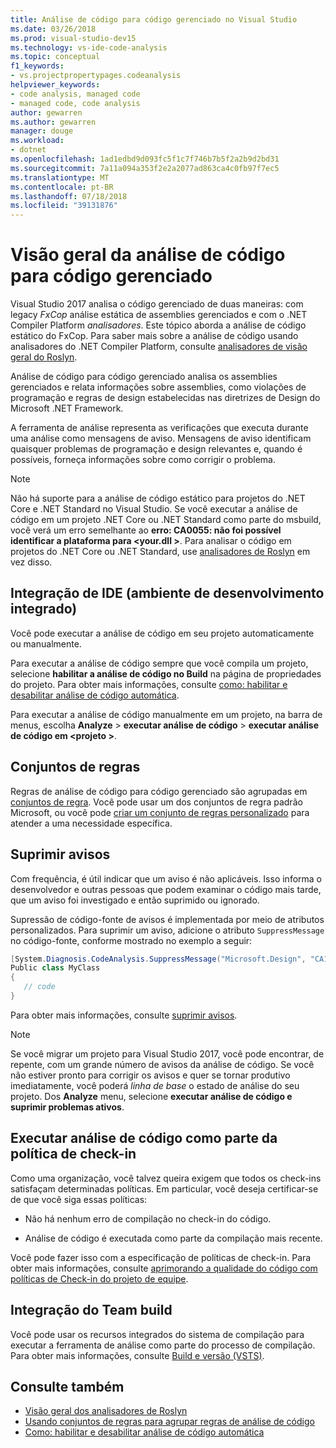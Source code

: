 ```yaml
---
title: Análise de código para código gerenciado no Visual Studio
ms.date: 03/26/2018
ms.prod: visual-studio-dev15
ms.technology: vs-ide-code-analysis
ms.topic: conceptual
f1_keywords:
- vs.projectpropertypages.codeanalysis
helpviewer_keywords:
- code analysis, managed code
- managed code, code analysis
author: gewarren
ms.author: gewarren
manager: douge
ms.workload:
- dotnet
ms.openlocfilehash: 1ad1edbd9d093fc5f1c7f746b7b5f2a2b9d2bd31
ms.sourcegitcommit: 7a11a094a353f2e2a2077ad863ca4c0fb97f7ec5
ms.translationtype: MT
ms.contentlocale: pt-BR
ms.lasthandoff: 07/18/2018
ms.locfileid: "39131876"
---
```

# <a name="overview-of-code-analysis-for-managed-code"></a>Visão geral da análise de código para código gerenciado

Visual Studio 2017 analisa o código gerenciado de duas maneiras: com legacy *FxCop* análise estática de assemblies gerenciados e com o .NET Compiler Platform *analisadores*. Este tópico aborda a análise de código estático do FxCop. Para saber mais sobre a análise de código usando analisadores do .NET Compiler Platform, consulte [analisadores de visão geral do Roslyn](../code-quality/roslyn-analyzers-overview.md).

Análise de código para código gerenciado analisa os assemblies gerenciados e relata informações sobre assemblies, como violações de programação e regras de design estabelecidas nas diretrizes de Design do Microsoft .NET Framework.

A ferramenta de análise representa as verificações que executa durante uma análise como mensagens de aviso. Mensagens de aviso identificam quaisquer problemas de programação e design relevantes e, quando é possíveis, forneça informações sobre como corrigir o problema.

> [!NOTE]
> Não há suporte para a análise de código estático para projetos do .NET Core e .NET Standard no Visual Studio. Se você executar a análise de código em um projeto .NET Core ou .NET Standard como parte do msbuild, você verá um erro semelhante ao **erro: CA0055: não foi possível identificar a plataforma para \<your.dll >**. Para analisar o código em projetos do .NET Core ou .NET Standard, use [analisadores de Roslyn](../code-quality/roslyn-analyzers-overview.md) em vez disso.

## <a name="ide-integrated-development-environment-integration"></a>Integração de IDE (ambiente de desenvolvimento integrado)

Você pode executar a análise de código em seu projeto automaticamente ou manualmente.

Para executar a análise de código sempre que você compila um projeto, selecione **habilitar a análise de código no Build** na página de propriedades do projeto. Para obter mais informações, consulte [como: habilitar e desabilitar análise de código automática](../code-quality/how-to-enable-and-disable-automatic-code-analysis-for-managed-code.md).

Para executar a análise de código manualmente em um projeto, na barra de menus, escolha **Analyze** > **executar análise de código** > **executar análise de código em \<projeto >**.

## <a name="rule-sets"></a>Conjuntos de regras

Regras de análise de código para código gerenciado são agrupadas em [conjuntos de regra](../code-quality/using-rule-sets-to-group-code-analysis-rules.md). Você pode usar um dos conjuntos de regra padrão Microsoft, ou você pode [criar um conjunto de regras personalizado](../code-quality/how-to-create-a-custom-rule-set.md) para atender a uma necessidade específica.

## <a name="suppress-warnings"></a>Suprimir avisos

Com frequência, é útil indicar que um aviso é não aplicáveis. Isso informa o desenvolvedor e outras pessoas que podem examinar o código mais tarde, que um aviso foi investigado e então suprimido ou ignorado.

Supressão de código-fonte de avisos é implementada por meio de atributos personalizados. Para suprimir um aviso, adicione o atributo `SuppressMessage` no código-fonte, conforme mostrado no exemplo a seguir:

```csharp
[System.Diagnosis.CodeAnalysis.SuppressMessage("Microsoft.Design", "CA1039:ListsAreStrongTyped")]
Public class MyClass
{
   // code
}
```

Para obter mais informações, consulte [suprimir avisos](../code-quality/in-source-suppression-overview.md).

> [!NOTE]
> Se você migrar um projeto para Visual Studio 2017, você pode encontrar, de repente, com um grande número de avisos da análise de código. Se você não estiver pronto para corrigir os avisos e quer se tornar produtivo imediatamente, você poderá *linha de base* o estado de análise do seu projeto. Dos **Analyze** menu, selecione **executar análise de código e suprimir problemas ativos**.

## <a name="run-code-analysis-as-part-of-check-in-policy"></a>Executar análise de código como parte da política de check-in

Como uma organização, você talvez queira exigem que todos os check-ins satisfaçam determinadas políticas. Em particular, você deseja certificar-se de que você siga essas políticas:

- Não há nenhum erro de compilação no check-in do código.

- Análise de código é executada como parte da compilação mais recente.

Você pode fazer isso com a especificação de políticas de check-in. Para obter mais informações, consulte [aprimorando a qualidade do código com políticas de Check-in do projeto de equipe](../code-quality/enhancing-code-quality-with-team-project-check-in-policies.md).

## <a name="team-build-integration"></a>Integração do Team build

Você pode usar os recursos integrados do sistema de compilação para executar a ferramenta de análise como parte do processo de compilação. Para obter mais informações, consulte [Build e versão (VSTS)](/vsts/build-release/index).

## <a name="see-also"></a>Consulte também

- [Visão geral dos analisadores de Roslyn](../code-quality/roslyn-analyzers-overview.md)
- [Usando conjuntos de regras para agrupar regras de análise de código](../code-quality/using-rule-sets-to-group-code-analysis-rules.md)
- [Como: habilitar e desabilitar análise de código automática](../code-quality/how-to-enable-and-disable-automatic-code-analysis-for-managed-code.md)
